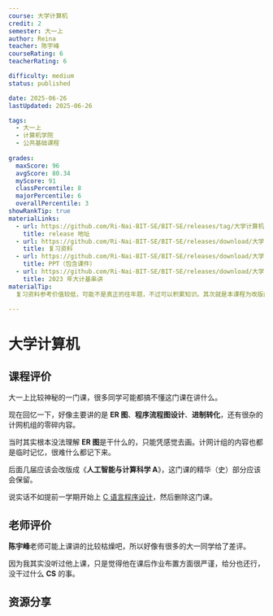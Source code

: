 ```yaml
---
course: 大学计算机
credit: 2
semester: 大一上
author: Reina
teacher: 陈宇峰
courseRating: 6
teacherRating: 6

difficulty: medium
status: published

date: 2025-06-26
lastUpdated: 2025-06-26

tags: 
  - 大一上
  - 计算机学院
  - 公共基础课程
  
grades:
  maxScore: 96
  avgScore: 80.34
  myScore: 91
  classPercentile: 8
  majorPercentile: 6
  overallPercentile: 3
showRankTip: true
materialLinks:
  - url: https://github.com/Ri-Nai-BIT-SE/BIT-SE/releases/tag/大学计算机
    title: release 地址
  - url: https://github.com/Ri-Nai-BIT-SE/BIT-SE/releases/download/大学计算机/Review-Materials.zip
    title: 复习资料
  - url: https://github.com/Ri-Nai-BIT-SE/BIT-SE/releases/download/大学计算机/Slides.zip
    title: PPT（包含课件）
  - url: https://github.com/Ri-Nai-BIT-SE/BIT-SE/releases/download/大学计算机/2023-Lecture.pptx
    title: 2023 年大计基串讲
materialTip:
  复习资料参考价值较低，可能不是真正的往年题，不过可以积累知识。其次就是本课程为改版前的课程，可能与改版后的课程内容有所不同。

---
```


# 大学计算机

## 课程评价

大一上比较神秘的一门课，很多同学可能都搞不懂这门课在讲什么。

现在回忆一下，好像主要讲的是 **ER 图**、**程序流程图设计**、**进制转化**，还有很杂的计网机组的零碎内容。

当时其实根本没法理解 **ER 图**是干什么的，只能凭感觉去画。计网计组的内容也都是临时记忆，很难什么都记下来。

后面几届应该会改版成《**人工智能与计算科学 A**》，这门课的精华（史）部分应该会保留。

说实话不如提前一学期开始上 [C 语言程序设计](../../大一下/C语言程序设计/)，然后删除这门课。

## 老师评价

**陈宇峰**老师可能上课讲的比较枯燥吧，所以好像有很多的大一同学给了差评。

因为我其实没听过他上课，只是觉得他在课后作业布置方面很严谨，给分也还行，没干过什么 **CS** 的事。

## 资源分享
